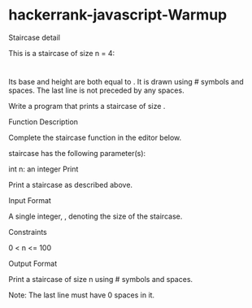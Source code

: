 # hackerrank-javascript-Warmup

Staircase detail

This is a staircase of size n = 4:

   #
  ##
 ###
####
Its base and height are both equal to . It is drawn using # symbols and spaces. The last line is not preceded by any spaces.

Write a program that prints a staircase of size .

Function Description

Complete the staircase function in the editor below.

staircase has the following parameter(s):

int n: an integer
Print

Print a staircase as described above.

Input Format

A single integer, , denoting the size of the staircase.

Constraints

0 < n <= 100

Output Format

Print a staircase of size n using # symbols and spaces.

Note: The last line must have 0 spaces in it.
